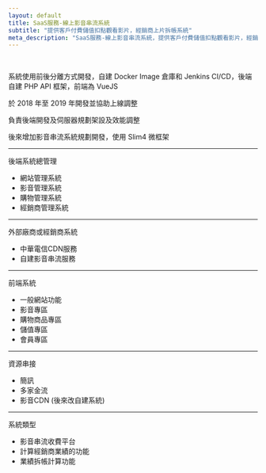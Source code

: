 ```yaml
---
layout: default
title: SaaS服務-線上影音串流系統
subtitle: "提供客戶付費儲值扣點觀看影片，經銷商上片拆帳系統"
meta_description: "SaaS服務-線上影音串流系統，提供客戶付費儲值扣點觀看影片，經銷商上片拆帳系統"
---
```


<br>

系統使用前後分離方式開發，自建 Docker Image 倉庫和 Jenkins CI/CD，後端自建 PHP API 框架，前端為 VueJS

於 2018 年至 2019 年開發並協助上線調整

負責後端開發及伺服器規劃架設及效能調整

後來增加影音串流系統規劃開發，使用 Slim4 微框架

---

後端系統總管理
* 網站管理系統
* 影音管理系統
* 購物管理系統
* 經銷商管理系統

---

外部廠商或經銷商系統
* 中華電信CDN服務
* 自建影音串流服務

---

前端系統
* 一般網站功能
* 影音專區
* 購物商品專區
* 儲值專區
* 會員專區

---

資源串接
* 簡訊
* 多家金流
* 影音CDN (後來改自建系統)

---

系統類型

* 影音串流收費平台
* 計算經銷商業績的功能
* 業績拆帳計算功能